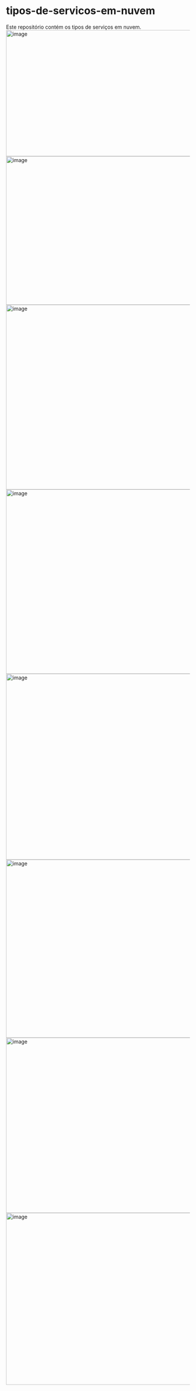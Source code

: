 # tipos-de-servicos-em-nuvem
Este repositório contém os tipos de serviços em nuvem.
<img width="842" height="345" alt="image" src="https://github.com/user-attachments/assets/20b3b241-8133-4c05-ad51-1ca85fd9ca6c" />
<img width="858" height="406" alt="image" src="https://github.com/user-attachments/assets/a270fbd3-1639-4ee9-888e-26263fa9e2bb" />
<img width="862" height="505" alt="image" src="https://github.com/user-attachments/assets/26388f5e-2e3f-48c7-9083-37a09c328642" />
<img width="767" height="504" alt="image" src="https://github.com/user-attachments/assets/af30ab33-44ac-49c3-90d3-15ebde882b86" />
<img width="829" height="508" alt="image" src="https://github.com/user-attachments/assets/ce9cb734-db81-4e11-bb8e-6b56ae2a4e2b" />
<img width="822" height="487" alt="image" src="https://github.com/user-attachments/assets/0fa704df-d666-4273-b675-bb31f5e0a608" />
<img width="789" height="479" alt="image" src="https://github.com/user-attachments/assets/eed882e3-1dd0-4a4b-8560-a2ce4d3bcf89" />
<img width="799" height="470" alt="image" src="https://github.com/user-attachments/assets/d8ef4fa5-4b31-45a1-8b7f-c277685e100b" />
